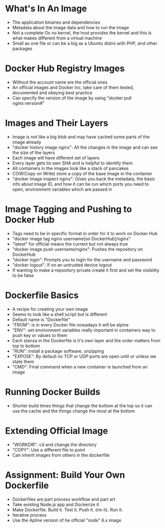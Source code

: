 # What's In An Image
- The application binaries and dependencies 
- Metadata about the image data and how to run the image
- Not a complete Os no kernel, the host provides the kernel and this is what makes different from a virtual machine
- Small as one file or can be a big as a Ubuntu distro with PHP, and other packages
  
# Docker Hub Registry Images
- Without the account name are the official ones 
- An official images and Docker Inc, take care of them tested, documented and obeying best practice
- Can specify the version of the image by using "docker pull nginx:version#"

# Images and Their Layers
- Image is not like a big blob and may have cached some parts of the image already
- "docker history image nginx": All the changes in the image and can see the size of the layers
- Each image will have different set of layers 
- Every layer gets its own SHA and is helpful to identify them 
- All containers in the images look like a stack of pancakes 
- COW(Copy on Write) store a copy of the base image in the container 
- "docker image inspect nginx": Gives you back the metadata, the basic info about image ID, and how it can be run which ports you need to open, environment variables which are passed in 

# Image Tagging and Pushing to Docker Hub
- Tags need to be in specific format in order for it to work on Docker Hub
- "docker image tag nginx username[on DockerHub]/nginx"
- "latest" for official means the current but not always true 
- "docker image push username/nginx": Pushes the repository on DockerHub
- "docker login": Prompts you to login for the username and password
- "docker logout": If on an untrusted device logout 
- If wanting to make a repository private create it first and set the visibility to be false 

# Dockerfile Basics
- A recipe for creating your own image 
- Seems to look like a shell script but is different 
- Default name is "Dockerfile"
- "FROM": is in every Docker file nowadays it will be alpine 
- "ENV": set environment variables really important in containers way to push key or values to them 
- Each stanza in the Dockerfile is it's own layer and the order matters from top to bottom 
- "RUN": install a package software, unzipping 
- "EXPOSE": By default no TCP or UDP ports are open until or unless we state them
- "CMD": Final command when a new container is launched from an image
  
# Running Docker Builds
- Shorter build times things that change the bottom at the top so it can use the cache and the things change the most at the bottom 

# Extending Official Image
- "WORKDIR": cd and change the directory 
- "COPY": Use a different file to point 
- Can inherit images from others in the dockerfile

# Assignment: Build Your Own Dockerfile
- Dockerfiles are part process workflow and part art
- Take existing Node.js app and Dockerize it
- Make Dockerfile. Build it. Test it. Push it. (rm it). Run it. 
- Iterative process 
- Use the Apline version of he official "node" 6.x image